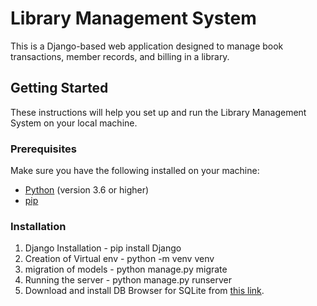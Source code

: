 # Library Management System

This is a Django-based web application designed to manage book transactions, member records, and billing in a library.

## Getting Started

These instructions will help you set up and run the Library Management System on your local machine.

### Prerequisites

Make sure you have the following installed on your machine:

- [Python](https://www.python.org/) (version 3.6 or higher)
- [pip](https://pip.pypa.io/en/stable/)

### Installation

1. Django Installation - pip install Django
2. Creation of Virtual env - python -m venv venv
3. migration of models - python manage.py migrate
4. Running the server - python manage.py runserver
5. Download and install DB Browser for SQLite from [this link](https://sqlitebrowser.org/dl/).
